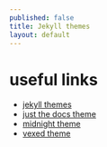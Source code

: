 ```yaml
---
published: false
title: Jekyll themes
layout: default
---
```


# useful links
- [jekyll themes](https://jekyllrb.com/docs/themes/)  
- [just the docs theme](https://github.com/just-the-docs/just-the-docs) 
- [midnight theme](https://github.com/pages-themes/midnight) 
- [vexed theme](https://github.com/akiritsu/pRoJEct-VeXEd/) 

